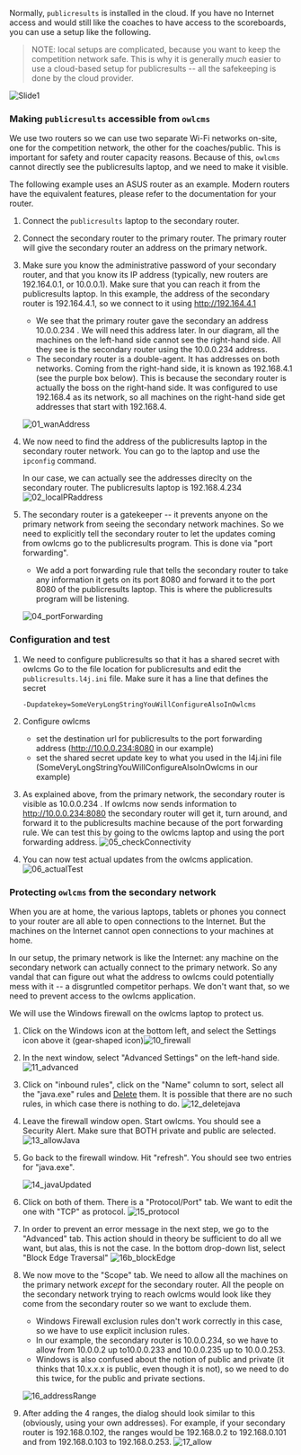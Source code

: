 Normally, `publicresults` is installed in the cloud.  If you have no Internet access and would still like the coaches to have access to the scoreboards, you can use a setup like the following.

> NOTE: local setups are complicated, because you want to keep the competition network safe.
> This is why it is generally *much* easier to use a cloud-based setup for publicresults -- all the safekeeping is done by the cloud provider.

![Slide1](img/PublicResults/LocalPublicResults/Slide1.SVG)

### Making `publicresults` accessible from `owlcms`

We use two routers so we can use two separate Wi-Fi networks on-site, one for the competition network, the other for the coaches/public.  This is important for safety and router capacity reasons. Because of this, `owlcms` cannot directly see the publicresults laptop, and we need to make it visible.

The following example uses an ASUS router as an example.  Modern routers have the equivalent features, please refer to the documentation for your router.

1. Connect the `publicresults` laptop to the secondary router.

2. Connect the secondary router to the primary router.  The primary router will give the secondary router an address on the primary network.  

3. Make sure you know the administrative password of your secondary router, and that you know its IP address (typically, new routers are 192.164.0.1, or 10.0.0.1).  Make sure that you can reach it from the publicresults laptop.  In this example, the address of the secondary router is 192.164.4.1, so we connect to it using http://192.164.4.1

   - We see that the primary router gave the secondary an address 10.0.0.234 .  We will need this address later.  In our diagram, all the machines on the left-hand side cannot see the right-hand side.  All they see is the secondary router using the 10.0.0.234 address.
   - The secondary router is a double-agent.  It has addresses on both networks.  Coming from the right-hand side, it is known as 192.168.4.1 (see the purple box below).  This is because the secondary router is actually the boss on the right-hand side.  It was configured to use 192.168.4 as its network, so all machines on the right-hand side get addresses that start with 192.168.4.

   ![01_wanAddress](img/PublicResults/LocalPublicResults/01_wanAddress.png)

4. We now need to find the address of the publicresults laptop in the secondary router network.
   You can go to the laptop and use the `ipconfig` command.  

   In our case, we can actually see the addresses direclty on the secondary router. The publicresults laptop is 192.168.4.234  ![02_localPRaddress](img/PublicResults/LocalPublicResults/02_localPRaddress.png)

5. The secondary router is a gatekeeper -- it prevents anyone on the primary network from seeing the secondary network machines.
   So we need to explicitly tell the secondary router to let the updates coming from owlcms go to the publicresults program.  This is done via "port forwarding".

   - We add a port forwarding rule that tells the secondary router to take any information it gets on its port 8080 and forward it to the port 8080 of the publicresults laptop.  This is where the publicresults program will be listening.    

   ![04_portForwarding](img/PublicResults/LocalPublicResults/04_portForwarding.png)

### Configuration and test

1. We need to configure publicresults so that it has a shared secret with owlcms
   Go to the file location for publicresults and edit the `publicresults.l4j.ini` file.
   Make sure it has a line that defines the secret

   ```
   -Dupdatekey=SomeVeryLongStringYouWillConfigureAlsoInOwlcms
   ```

2. Configure owlcms

   - set the destination url for publicresults to the port forwarding address (http://10.0.0.234:8080 in our example)
   - set the shared secret update key to what you used in the l4j.ini file (SomeVeryLongStringYouWillConfigureAlsoInOwlcms in our example)

3. As explained above, from the primary network, the secondary router is visible as 10.0.0.234 .  If owlcms now sends information to http://10.0.0.234:8080 the secondary router will get it, turn around, and forward it to the publicresults machine because of the port forwarding rule.
   We can test this by going to the owlcms laptop and using the port forwarding address.
   ![05_checkConnectivity](img/PublicResults/LocalPublicResults/05_checkConnectivity.png)

4. You can now test actual updates from the owlcms application.
   ![06_actualTest](img/PublicResults/LocalPublicResults/06_actualTest.png)

### Protecting `owlcms` from the secondary network

When you are at home, the various laptops, tablets or phones you connect to your router are all able to open connections to the Internet.  But the machines on the Internet cannot open connections to your machines at home.

In our setup, the primary network is like the Internet: any machine on the secondary network can actually connect to the primary network.  So any vandal that can figure out what the address to owlcms could potentially mess with it -- a disgruntled competitor perhaps.  We don't want that, so we need to prevent access to the owlcms application.

We will use the Windows firewall on the owlcms laptop to protect us.

1. Click on the Windows icon at the bottom left, and select the Settings icon above it (gear-shaped icon)![10_firewall](img/PublicResults/LocalPublicResults/10_firewall.png)

2. In the next window, select "Advanced Settings" on the left-hand side.
   ![11_advanced](img/PublicResults/LocalPublicResults/11_advanced.png)
   
3. Click on "inbound rules", click on the "Name" column to sort, select all the "java.exe" rules and <u>Delete</u> them.  It is possible that there are no such rules, in which case there is nothing to do.
   ![12_deletejava](img/PublicResults/LocalPublicResults/12_deletejava.png)

4. Leave the firewall window open.
   Start owlcms.  You should see a Security Alert.  Make sure that BOTH private and public are selected.
   ![13_allowJava](img/PublicResults/LocalPublicResults/13_allowJava.png)

5. Go back to the firewall window.  Hit "refresh".  You should see two entries for "java.exe".

   ![14_javaUpdated](img/PublicResults/LocalPublicResults/14_javaUpdated.png)

6. Click on both of them.  There is a "Protocol/Port" tab.  We want to edit the one with "TCP" as protocol.
   ![15_protocol](img/PublicResults/LocalPublicResults/15_protocol.png)

7. In order to prevent an error message in the next step, we go to the "Advanced" tab. This action should in theory be sufficient to do all we want, but alas, this is not the case.  In the bottom drop-down list, select "Block Edge Traversal"
   ![16b_blockEdge](img/PublicResults/LocalPublicResults/16b_blockEdge.png)

8. We now move to the "Scope" tab.  We need to allow all the machines on the primary network *except* for the secondary router.  All the people on the secondary network trying to reach owlcms would look like they come from the secondary router so we want to exclude them.

   - Windows Firewall exclusion rules don't work correctly in this case, so we have to use explicit inclusion rules.
   - In our example, the secondary router is 10.0.0.234, so we have to allow from 10.0.0.2 up to10.0.0.233 and 10.0.0.235 up to 10.0.0.253.
   - Windows is also confused about the notion of public and private (it thinks that 10.x.x.x is public, even though it is not), so we need to do this twice, for the public and private sections.

   ![16_addressRange](img/PublicResults/LocalPublicResults/16_addressRange.png) 

9. After adding the 4 ranges, the dialog should look similar to this (obviously, using your own addresses).
   For example, if your secondary router is 192.168.0.102, the ranges would be 192.168.0.2 to 192.168.0.101 and from 192.168.0.103 to 192.168.0.253.
   ![17_allow](img/PublicResults/LocalPublicResults/17_allow.png)
